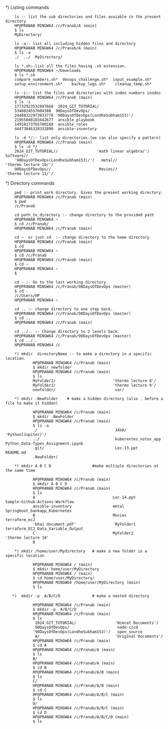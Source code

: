 *) Listing commands

        ls :- list the sub directories and files avaiable in the present directory
        HP@PRANAB MINGW64 /c/Pranab/A (main)
        $ ls
        MyDirectory/

        ls -a:- list all including hidden files and directory
        HP@PRANAB MINGW64 /c/Pranab/A (main)
        $ ls -a
        ./  ../  MyDirectory/

        ls *.sh:-list all the files having .sh extension.
        HP@PRANAB MINGW64 ~/Downloads
        $ ls *.sh
        compare_numbers.sh*  devops_challenge.sh*  input_example.sh*
        setup_environment.sh*    backup_logs.sh*    cleanup_temp.sh*

        ls -i:- list the files and directories with index numbers inodes
        HP@PRANAB MINGW64 /c/Pranab (main)
        $ ls -i
        17732923532897668  2024_GIT_TUTORIAL/
        5348024557604388  90DaysOfDevOps/
        24488322973833778 '90DaysOfDevOps(LondheSubham153)'/
        21955048183442677  ansible_playbook
        14918173765700168  ansible_roles
        44473046320331890  ansible-inventory

        ls -d */:- list only directories.(we can also specify a pattern)
        HP@PRANAB MINGW64 /c/Pranab (main)
        $ ls -d */
        2024_GIT_TUTORIAL//                 'math linear algebra/'/             Software//
        '90DaysOfDevOps(LondheSubham153)/'/   metal//                           'thermo lecture 10/'/
        90DaysOfDevOps//                     Movies//                          'thermo lecture 11/'/


        
*)  Directory commands

        pwd :- print work directory. Gives the present working directory.
        HP@PRANAB MINGW64 /c/Pranab (main)
        $ pwd
        /c/Pranab

        cd path_to_directory :- change directory to the provided path
        HP@PRANAB MINGW64 ~
        $ cd /c/Pranab/
        HP@PRANAB MINGW64 /c/Pranab (main)

        cd ~  or just cd  :- change directory to the home directory
        HP@PRANAB MINGW64 /c/Pranab (main)
        $ cd
        HP@PRANAB MINGW64 ~
        $ cd /c/Pranab
        HP@PRANAB MINGW64 /c/Pranab (main)
        $ cd ~
        HP@PRANAB MINGW64 ~
        $

        cd - :- Go to the last working directory.
        HP@PRANAB MINGW64 /c/Pranab/90DaysOfDevOps (master)
        $ cd -
        /c/Users/HP
        HP@PRANAB MINGW64 ~

        cd .. :- change directory to one step back.
        HP@PRANAB MINGW64 /c/Pranab/90DaysOfDevOps (master)
        $ cd ..
        HP@PRANAB MINGW64 /c/Pranab (main)

        cd ../.. :- Change directory to 2 levels back.
        HP@PRANAB MINGW64 /c/Pranab/90DaysOfDevOps (master)
        $ cd ../..
        HP@PRANAB MINGW64 /c

        *) mkdir  directoryName :- to make a directory in a specific location.
                HP@PRANAB MINGW64 /c/Pranab (main)
                $ mkdir newfolder
                HP@PRANAB MINGW64 /c/Pranab (main)
                $ ls
                MyFolder1/                         'thermo lecture 8'/
                MyFolder2/                         'thermo lecture 9'/
                newfolder/                          var/

        *) mkdir .NewFolder    # make a hidden directory (also . before a file to make it hidden)
        
                HP@PRANAB MINGW64 /c/Pranab (main)
                $ mkdir .NewFolder
                HP@PRANAB MINGW64 /c/Pranab (main)
                $ ls -a
                ./                                  JAVA/                  'Python(Jupiter)'/
                ../                                 kuberentes_notes_app    Python_Data-Types_Assignment.ipynb
                .git/                               Lec-13.ppt              README.md
                .NewFolder/

        *) mkdir A B C D                  #make multiple directories at the same time
        
                HP@PRANAB MINGW64 /c/Pranab (main)
                $ mkdir A B C D
                HP@PRANAB MINGW64 /c/Pranab (main)
                $ ls
                A                                  Lec-14.ppt             Sample-Github-Actions-Workflow
                ansible-inventory                  metal                  Springboot_bankapp_Kubernetes
                B                                  Movies                 terraform_ec2
                'bhai document.pdf'                 MyFolder1              terraform_EC2_Data_Variable_Output
                C                                  MyFolder2             'thermo lecture 10'
                D

        *) mkdir /home/user/Mydirectory   # make a new folder in a specific location
                
                HP@PRANAB MINGW64 / (main)
                $ mkdir home/user/MyDirectory
                HP@PRANAB MINGW64 / (main)
                $ cd home/user/MyDirectory/
                HP@PRANAB MINGW64 /home/user/MyDirectory (main)
                $ ls      

       *)  mkdir -p  A/B/C/D              # make a nested directory
       
                HP@PRANAB MINGW64 /c/Pranab (main)
                $ mkdir -p  A/B/C/D
                HP@PRANAB MINGW64 /c/Pranab (main)
                $ ls
                 2024_GIT_TUTORIAL/                 'Nimcet Documents'/
                 90DaysOfDevOps/                     node-cicd
                '90DaysOfDevOps(LondheSubham153)'/   open_source
                 A/                                 'Original Documents'/
                HP@PRANAB MINGW64 /c/Pranab (main)
                $ cd A
                HP@PRANAB MINGW64 /c/Pranab/A (main)
                $ ls
                B/
                HP@PRANAB MINGW64 /c/Pranab/A (main)
                $ cd B
                HP@PRANAB MINGW64 /c/Pranab/A/B (main)
                $ ls
                C/
                HP@PRANAB MINGW64 /c/Pranab/A/B (main)
                $ cd C
                HP@PRANAB MINGW64 /c/Pranab/A/B/C (main)
                $ ls
                D/
                HP@PRANAB MINGW64 /c/Pranab/A/B/C (main)
                $ cd D
                HP@PRANAB MINGW64 /c/Pranab/A/B/C/D (main)
                $ ls   
                
